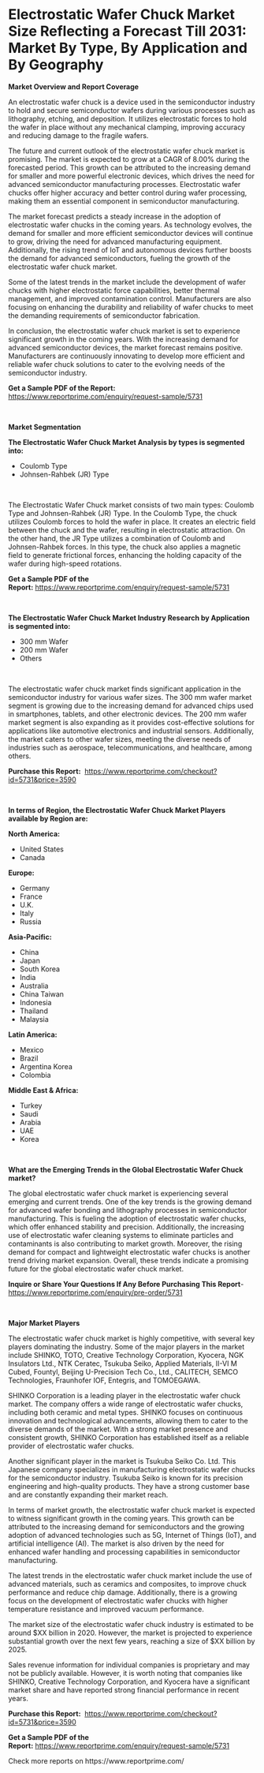 <p><h1>Electrostatic Wafer Chuck Market Size Reflecting a Forecast Till 2031: Market By Type, By Application and By Geography</h1></p><p><strong>Market Overview and Report Coverage</strong></p>
<p><p>An electrostatic wafer chuck is a device used in the semiconductor industry to hold and secure semiconductor wafers during various processes such as lithography, etching, and deposition. It utilizes electrostatic forces to hold the wafer in place without any mechanical clamping, improving accuracy and reducing damage to the fragile wafers.</p><p>The future and current outlook of the electrostatic wafer chuck market is promising. The market is expected to grow at a CAGR of 8.00% during the forecasted period. This growth can be attributed to the increasing demand for smaller and more powerful electronic devices, which drives the need for advanced semiconductor manufacturing processes. Electrostatic wafer chucks offer higher accuracy and better control during wafer processing, making them an essential component in semiconductor manufacturing.</p><p>The market forecast predicts a steady increase in the adoption of electrostatic wafer chucks in the coming years. As technology evolves, the demand for smaller and more efficient semiconductor devices will continue to grow, driving the need for advanced manufacturing equipment. Additionally, the rising trend of IoT and autonomous devices further boosts the demand for advanced semiconductors, fueling the growth of the electrostatic wafer chuck market.</p><p>Some of the latest trends in the market include the development of wafer chucks with higher electrostatic force capabilities, better thermal management, and improved contamination control. Manufacturers are also focusing on enhancing the durability and reliability of wafer chucks to meet the demanding requirements of semiconductor fabrication.</p><p>In conclusion, the electrostatic wafer chuck market is set to experience significant growth in the coming years. With the increasing demand for advanced semiconductor devices, the market forecast remains positive. Manufacturers are continuously innovating to develop more efficient and reliable wafer chuck solutions to cater to the evolving needs of the semiconductor industry.</p></p>
<p><strong>Get a Sample PDF of the Report:</strong> <a href="https://www.reportprime.com/enquiry/request-sample/5731">https://www.reportprime.com/enquiry/request-sample/5731</a></p>
<p>&nbsp;</p>
<p><strong>Market Segmentation</strong></p>
<p><strong>The Electrostatic Wafer Chuck Market Analysis by types is segmented into:</strong></p>
<p><ul><li>Coulomb Type</li><li>Johnsen-Rahbek (JR) Type</li></ul></p>
<p>&nbsp;</p>
<p><p>The Electrostatic Wafer Chuck market consists of two main types: Coulomb Type and Johnsen-Rahbek (JR) Type. In the Coulomb Type, the chuck utilizes Coulomb forces to hold the wafer in place. It creates an electric field between the chuck and the wafer, resulting in electrostatic attraction. On the other hand, the JR Type utilizes a combination of Coulomb and Johnsen-Rahbek forces. In this type, the chuck also applies a magnetic field to generate frictional forces, enhancing the holding capacity of the wafer during high-speed rotations.</p></p>
<p><strong>Get a Sample PDF of the Report:</strong>&nbsp;<a href="https://www.reportprime.com/enquiry/request-sample/5731">https://www.reportprime.com/enquiry/request-sample/5731</a></p>
<p>&nbsp;</p>
<p><strong>The Electrostatic Wafer Chuck Market Industry Research by Application is segmented into:</strong></p>
<p><ul><li>300 mm Wafer</li><li>200 mm Wafer</li><li>Others</li></ul></p>
<p>&nbsp;</p>
<p><p>The electrostatic wafer chuck market finds significant application in the semiconductor industry for various wafer sizes. The 300 mm wafer market segment is growing due to the increasing demand for advanced chips used in smartphones, tablets, and other electronic devices. The 200 mm wafer market segment is also expanding as it provides cost-effective solutions for applications like automotive electronics and industrial sensors. Additionally, the market caters to other wafer sizes, meeting the diverse needs of industries such as aerospace, telecommunications, and healthcare, among others.</p></p>
<p><strong>Purchase this Report:</strong>&nbsp; <a href="https://www.reportprime.com/checkout?id=5731&price=3590">https://www.reportprime.com/checkout?id=5731&price=3590</a></p>
<p>&nbsp;</p>
<p><strong>In terms of Region, the Electrostatic Wafer Chuck Market Players available by Region are:</strong></p>
<p>
    <p> <strong> North America: </strong>
        <ul>
            <li>United States</li>
            <li>Canada</li>
        </ul>
        </p> 
    <p> <strong> Europe: </strong>
        <ul>
            <li>Germany</li>
            <li>France</li>
            <li>U.K.</li>
            <li>Italy</li>
            <li>Russia</li>
        </ul>
        </p> 
    <p> <strong> Asia-Pacific: </strong>
        <ul>
            <li>China</li>
            <li>Japan</li>
            <li>South Korea</li>
            <li>India</li>
            <li>Australia</li>
            <li>China Taiwan</li>
            <li>Indonesia</li>
            <li>Thailand</li>
            <li>Malaysia</li>
        </ul>
        </p> 
    <p> <strong> Latin America: </strong>
        <ul>
            <li>Mexico</li>
            <li>Brazil</li>
            <li>Argentina Korea</li>
            <li>Colombia</li>
        </ul>
        </p> 
    <p> <strong> Middle East & Africa: </strong>
        <ul>
            <li>Turkey</li>
            <li>Saudi</li>
            <li>Arabia</li>
            <li>UAE</li>
            <li>Korea</li>
        </ul>
    </p>
    </p>
<p>&nbsp;</p>
<p><strong>What are the Emerging Trends in the Global Electrostatic Wafer Chuck market?</strong></p>
<p><p>The global electrostatic wafer chuck market is experiencing several emerging and current trends. One of the key trends is the growing demand for advanced wafer bonding and lithography processes in semiconductor manufacturing. This is fueling the adoption of electrostatic wafer chucks, which offer enhanced stability and precision. Additionally, the increasing use of electrostatic wafer cleaning systems to eliminate particles and contaminants is also contributing to market growth. Moreover, the rising demand for compact and lightweight electrostatic wafer chucks is another trend driving market expansion. Overall, these trends indicate a promising future for the global electrostatic wafer chuck market.</p></p>
<p><strong>Inquire or Share Your Questions If Any Before Purchasing This Report</strong>- <a href="https://www.reportprime.com/enquiry/pre-order/5731">https://www.reportprime.com/enquiry/pre-order/5731</a></p>
<p>&nbsp;</p>
<p><strong>Major Market Players</strong></p>
<p><p>The electrostatic wafer chuck market is highly competitive, with several key players dominating the industry. Some of the major players in the market include SHINKO, TOTO, Creative Technology Corporation, Kyocera, NGK Insulators Ltd., NTK Ceratec, Tsukuba Seiko, Applied Materials, II-VI M Cubed, Fountyl, Beijing U-Precision Tech Co., Ltd., CALITECH, SEMCO Technologies, Fraunhofer IOF, Entegris, and TOMOEGAWA.</p><p>SHINKO Corporation is a leading player in the electrostatic wafer chuck market. The company offers a wide range of electrostatic wafer chucks, including both ceramic and metal types. SHINKO focuses on continuous innovation and technological advancements, allowing them to cater to the diverse demands of the market. With a strong market presence and consistent growth, SHINKO Corporation has established itself as a reliable provider of electrostatic wafer chucks.</p><p>Another significant player in the market is Tsukuba Seiko Co. Ltd. This Japanese company specializes in manufacturing electrostatic wafer chucks for the semiconductor industry. Tsukuba Seiko is known for its precision engineering and high-quality products. They have a strong customer base and are constantly expanding their market reach.</p><p>In terms of market growth, the electrostatic wafer chuck market is expected to witness significant growth in the coming years. This growth can be attributed to the increasing demand for semiconductors and the growing adoption of advanced technologies such as 5G, Internet of Things (IoT), and artificial intelligence (AI). The market is also driven by the need for enhanced wafer handling and processing capabilities in semiconductor manufacturing.</p><p>The latest trends in the electrostatic wafer chuck market include the use of advanced materials, such as ceramics and composites, to improve chuck performance and reduce chip damage. Additionally, there is a growing focus on the development of electrostatic wafer chucks with higher temperature resistance and improved vacuum performance.</p><p>The market size of the electrostatic wafer chuck industry is estimated to be around $XX billion in 2020. However, the market is projected to experience substantial growth over the next few years, reaching a size of $XX billion by 2025.</p><p>Sales revenue information for individual companies is proprietary and may not be publicly available. However, it is worth noting that companies like SHINKO, Creative Technology Corporation, and Kyocera have a significant market share and have reported strong financial performance in recent years.</p></p>
<p><strong>Purchase this Report:</strong>&nbsp;&nbsp;<a href="https://www.reportprime.com/checkout?id=5731&price=3590">https://www.reportprime.com/checkout?id=5731&price=3590</a></p>
<p></p>
<p><strong>Get a Sample PDF of the Report:</strong>&nbsp;<a href="https://www.reportprime.com/enquiry/request-sample/5731">https://www.reportprime.com/enquiry/request-sample/5731</a></p>
<p>Check more reports on https://www.reportprime.com/</p>